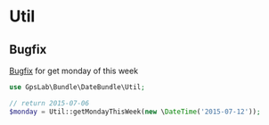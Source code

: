 Util
====

## Bugfix

[Bugfix](https://bugs.php.net/bug.php?id=63740) for get monday of this week

```php
use GpsLab\Bundle\DateBundle\Util;

// return 2015-07-06
$monday = Util::getMondayThisWeek(new \DateTime('2015-07-12'));
```
